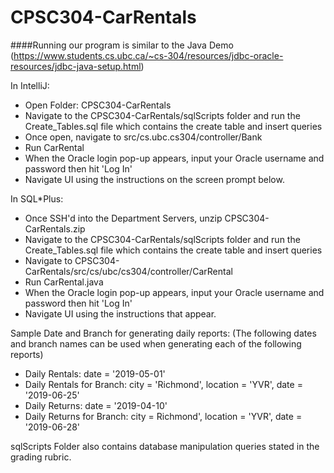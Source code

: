 # CPSC304-CarRentals

####Running our program is similar to the Java Demo (https://www.students.cs.ubc.ca/~cs-304/resources/jdbc-oracle-resources/jdbc-java-setup.html)

In IntelliJ:

- Open Folder: CPSC304-CarRentals
- Navigate to the CPSC304-CarRentals/sqlScripts folder and run the Create_Tables.sql file which contains the create table and insert queries
- Once open, navigate to src/cs.ubc.cs304/controller/Bank
- Run CarRental
- When the Oracle login pop-up appears, input your Oracle username and password then hit 'Log In'
- Navigate UI using the instructions on the screen prompt below.

In SQL*Plus:
- Once SSH'd into the Department Servers, unzip CPSC304-CarRentals.zip
- Navigate to the CPSC304-CarRentals/sqlScripts folder and run the Create_Tables.sql file which contains the create table and insert queries
- Navigate to CPSC304-CarRentals/src/cs/ubc/cs304/controller/CarRental
- Run CarRental.java
- When the Oracle login pop-up appears, input your Oracle username and password then hit 'Log In'
- Navigate UI using the instructions that appear. 

Sample Date and Branch for generating daily reports: 
(The following dates and branch names can be used when generating each of the following reports)

- Daily Rentals: date = '2019-05-01'
- Daily Rentals for Branch: city = 'Richmond', location = 'YVR', date = '2019-06-25'
- Daily Returns: date = '2019-04-10'
- Daily Returns for Branch: city = Richmond', location = 'YVR', date = '2019-06-28'

sqlScripts Folder also contains database manipulation queries stated in the grading rubric.